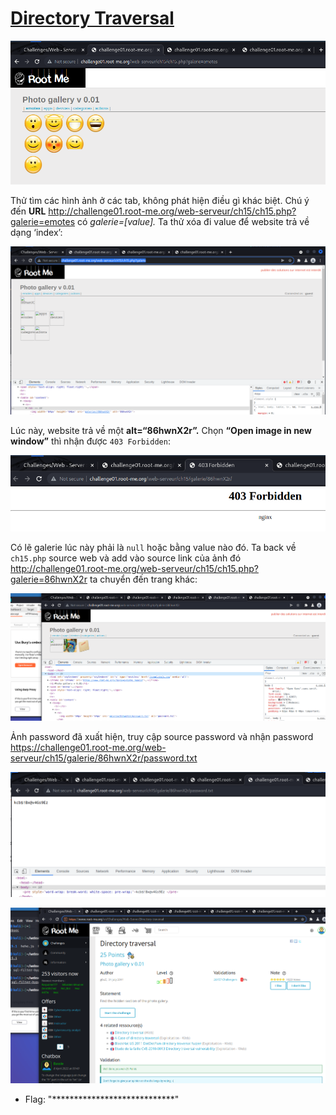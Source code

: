 # [Directory Traversal](https://www.root-me.org/en/Challenges/Web-Server/Directory-traversal)

![](./media/image1.png)

Thử tìm các hình ảnh ở các tab, không phát hiện điều gì khác biệt. Chú ý đến **URL** <http://challenge01.root-me.org/web-serveur/ch15/ch15.php?galerie=emotes> có *galerie=\[value\].* Ta thử xóa đi value để website trả về dạng ‘index’:

![](./media/image2.png)

Lúc này, website trả về một **alt=“86hwnX2r”.** Chọn **“Open image in new window”** thì nhận được `403 Forbidden`:

![](./media/image3.png)

Có lẽ galerie lúc này phải là `null` hoặc bằng value nào đó. Ta back về `ch15.php` source web và add vào source link của ảnh đó <http://challenge01.root-me.org/web-serveur/ch15/ch15.php?galerie=86hwnX2r> ta chuyển đến trang khác:

![](./media/image4.png)

Ảnh password đã xuất hiện, truy cập source password và nhận password <https://challenge01.root-me.org/web-serveur/ch15/galerie/86hwnX2r/password.txt>

![](./media/image5.png)

![](./media/image6.png)

- Flag: "****************************"
